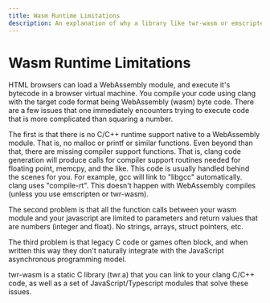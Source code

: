 ```yaml
---
title: Wasm Runtime Limitations
description: An explanation of why a library like twr-wasm or emscripten is needed to build C/C++ WebAssembly modules.
---
```


# Wasm Runtime Limitations
HTML browsers can load a WebAssembly module, and execute it's bytecode in a browser virtual machine.  You compile your code using clang with the target code format being WebAssembly (wasm) byte code.   There are a few issues that one immediately encounters trying to execute code that is more complicated than squaring a number.  

The first is that there is no C/C++ runtime support native to a WebAssembly module.  That is, no malloc or printf or similar functions.  Even beyond than that, there are missing compiler support functions.  That is, clang code generation will produce calls for compiler support routines needed for floating point, memcpy, and the like.   This code is usually handled behind the scenes for you.  For example, gcc will link to "libgcc" automatically.  clang uses "compile-rt".  This doesn't happen with WebAssembly compiles (unless you use emscripten or twr-wasm).

The second problem is that all the function calls between your wasm module and your javascript are limited to parameters and return values that are numbers (integer and float). No strings, arrays, struct pointers, etc.

The third problem is that legacy C code or games often block, and when written this way they don't naturally integrate with the JavaScript asynchronous programming model.

twr-wasm is a static C library (twr.a) that you can link to your clang C/C++ code, as well as a set of JavaScript/Typescript modules that solve these issues.
